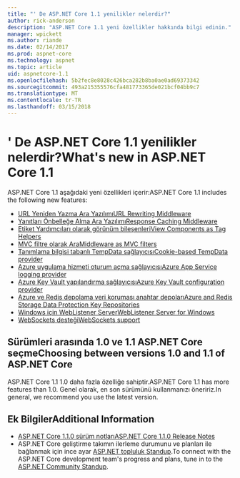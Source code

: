 ```yaml
---
title: "' De ASP.NET Core 1.1 yenilikler nelerdir?"
author: rick-anderson
description: "ASP.NET Core 1.1 yeni özellikler hakkında bilgi edinin."
manager: wpickett
ms.author: riande
ms.date: 02/14/2017
ms.prod: aspnet-core
ms.technology: aspnet
ms.topic: article
uid: aspnetcore-1.1
ms.openlocfilehash: 5b2fec8e8028c426bca282b8ba0ae0ad69373342
ms.sourcegitcommit: 493a215355576cfa481773365de021bcf04bb9c7
ms.translationtype: MT
ms.contentlocale: tr-TR
ms.lasthandoff: 03/15/2018
---
```

# <a name="whats-new-in-aspnet-core-11"></a><span data-ttu-id="0a715-103">' De ASP.NET Core 1.1 yenilikler nelerdir?</span><span class="sxs-lookup"><span data-stu-id="0a715-103">What's new in ASP.NET Core 1.1</span></span>

<span data-ttu-id="0a715-104">ASP.NET Core 1.1 aşağıdaki yeni özellikleri içerir:</span><span class="sxs-lookup"><span data-stu-id="0a715-104">ASP.NET Core 1.1 includes the following new features:</span></span>

- [<span data-ttu-id="0a715-105">URL Yeniden Yazma Ara Yazılımı</span><span class="sxs-lookup"><span data-stu-id="0a715-105">URL Rewriting Middleware</span></span>](xref:fundamentals/url-rewriting)
- [<span data-ttu-id="0a715-106">Yanıtları Önbelleğe Alma Ara Yazılımı</span><span class="sxs-lookup"><span data-stu-id="0a715-106">Response Caching Middleware</span></span>](xref:performance/caching/middleware)
- [<span data-ttu-id="0a715-107">Etiket Yardımcıları olarak görünüm bileşenleri</span><span class="sxs-lookup"><span data-stu-id="0a715-107">View Components as Tag Helpers</span></span>](xref:mvc/views/view-components#invoking-a-view-component-as-a-tag-helper)
- [<span data-ttu-id="0a715-108">MVC filtre olarak Ara</span><span class="sxs-lookup"><span data-stu-id="0a715-108">Middleware as MVC filters</span></span>](xref:mvc/controllers/filters#using-middleware-in-the-filter-pipeline)
- [<span data-ttu-id="0a715-109">Tanımlama bilgisi tabanlı TempData sağlayıcısı</span><span class="sxs-lookup"><span data-stu-id="0a715-109">Cookie-based TempData provider</span></span>](xref:fundamentals/app-state#tempdata)
- [<span data-ttu-id="0a715-110">Azure uygulama hizmeti oturum açma sağlayıcısı</span><span class="sxs-lookup"><span data-stu-id="0a715-110">Azure App Service logging provider</span></span>](xref:fundamentals/logging/index#appservice)
- [<span data-ttu-id="0a715-111">Azure Key Vault yapılandırma sağlayıcısı</span><span class="sxs-lookup"><span data-stu-id="0a715-111">Azure Key Vault configuration provider</span></span>](xref:security/key-vault-configuration)
- [<span data-ttu-id="0a715-112">Azure ve Redis depolama veri koruması anahtar depoları</span><span class="sxs-lookup"><span data-stu-id="0a715-112">Azure and Redis Storage Data Protection Key Repositories</span></span>](xref:security/data-protection/implementation/key-storage-providers#azure-and-redis)
- [<span data-ttu-id="0a715-113">Windows için WebListener Server</span><span class="sxs-lookup"><span data-stu-id="0a715-113">WebListener Server for Windows</span></span>](xref:fundamentals/servers/weblistener)
- [<span data-ttu-id="0a715-114">WebSockets desteği</span><span class="sxs-lookup"><span data-stu-id="0a715-114">WebSockets support</span></span>](xref:fundamentals/websockets)

## <a name="choosing-between-versions-10-and-11-of-aspnet-core"></a><span data-ttu-id="0a715-115">Sürümleri arasında 1.0 ve 1.1 ASP.NET Core seçme</span><span class="sxs-lookup"><span data-stu-id="0a715-115">Choosing between versions 1.0 and 1.1 of ASP.NET Core</span></span>

<span data-ttu-id="0a715-116">ASP.NET Core 1.1 1.0 daha fazla özelliğe sahiptir.</span><span class="sxs-lookup"><span data-stu-id="0a715-116">ASP.NET Core 1.1 has more features than 1.0.</span></span> <span data-ttu-id="0a715-117">Genel olarak, en son sürümünü kullanmanızı öneririz.</span><span class="sxs-lookup"><span data-stu-id="0a715-117">In general, we recommend you use the latest version.</span></span>

## <a name="additional-information"></a><span data-ttu-id="0a715-118">Ek Bilgiler</span><span class="sxs-lookup"><span data-stu-id="0a715-118">Additional Information</span></span>

- [<span data-ttu-id="0a715-119">ASP.NET Core 1.1.0 sürüm notları</span><span class="sxs-lookup"><span data-stu-id="0a715-119">ASP.NET Core 1.1.0 Release Notes</span></span>](https://github.com/aspnet/Home/releases/tag/1.1.0)
- <span data-ttu-id="0a715-120">ASP.NET Core geliştirme takımın ilerleme durumunu ve planları ile bağlanmak için ince ayar [ASP.NET topluluk Standup](https://live.asp.net/).</span><span class="sxs-lookup"><span data-stu-id="0a715-120">To connect with the ASP.NET Core development team's progress and plans, tune in to the [ASP.NET Community Standup](https://live.asp.net/).</span></span>
